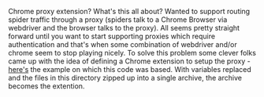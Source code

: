 Chrome proxy extension? What's this all about?
Wanted to support routing spider traffic through a proxy
(spiders talk to a Chrome Browser via webdriver and
the browser talks to the proxy).
All seems pretty straight forward until you want to start
supporting proxies which require authentication and that's
when some combination of webdriver and/or chrome seem to
stop playing nicely. To solve this problem some clever
folks came up with the idea of defining a Chrome extension
to setup the proxy -
[here's](https://vimmaniac.com/blog/bangal/selenium-chrome-driver-proxy-with-authentication/)
the example on which this code was based.
With variables replaced and the files in this directory
zipped up into a single archive, the archive becomes the
extention.
